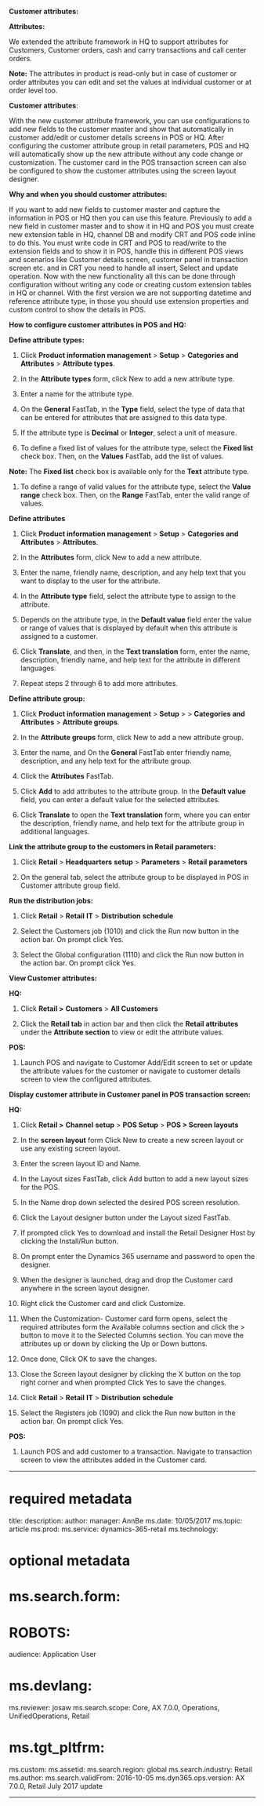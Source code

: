 **Customer attributes:**



**Attributes:**

We extended the attribute framework in HQ to support attributes for Customers, Customer orders, cash and carry transactions and call center orders.

**Note:** The attributes in product is read-only but in case of customer or order attributes you can edit and set the values at individual customer or at order level too.

**Customer attributes**:

With the new customer attribute framework, you can use configurations to add new fields to the customer master and show that automatically in customer add/edit or customer details screens in POS or HQ. After configuring the customer attribute group in retail parameters, POS and HQ will automatically show up the new attribute without any code change or customization. The customer card in the POS transaction screen can also be configured to show the customer attributes using the screen layout designer.

**Why and when you should customer attributes:**

If you want to add new fields to customer master and capture the information in POS or HQ then you can use this feature. Previously to add a new field in customer master and to show it in HQ and POS you must create new extension table in HQ, channel DB and modify CRT and POS code inline to do this. You must write code in CRT and POS to read/write to the extension fields and to show it in POS, handle this in different POS views and scenarios like Customer details screen, customer panel in transaction screen etc. and in CRT you need to handle all insert, Select and update operation. Now with the new functionality all this can be done through configuration without writing any code or creating custom extension tables in HQ or channel. With the first version we are not supporting datetime and reference attribute type, in those you should use extension properties and custom control to show the details in POS.

**How to configure customer attributes in POS and HQ:**

**Define attribute types:**

1.  Click **Product information management** &gt; **Setup** &gt; **Categories and** **Attributes** &gt; **Attribute types**.

2.  In the **Attribute types** form, click New to add a new attribute type.

3.  Enter a name for the attribute type.

4.  On the **General** FastTab, in the **Type** field, select the type of data that can be entered for attributes that are assigned to this data type.

5.  If the attribute type is **Decimal** or **Integer**, select a unit of measure.

6.  To define a fixed list of values for the attribute type, select the **Fixed list** check box. Then, on the **Values** FastTab, add the list of values.

 **Note:** The **Fixed list** check box is available only for the **Text** attribute type.

1.  To define a range of valid values for the attribute type, select the **Value range** check box. Then, on the **Range** FastTab, enter the valid range of values.

**Define attributes**

1.  Click **Product information management** &gt; **Setup** &gt; **Categories and** **Attributes** &gt; **Attributes**.

2.  In the **Attributes** form, click New to add a new attribute.

3.  Enter the name, friendly name, description, and any help text that you want to display to the user for the attribute.

4.  In the **Attribute type** field, select the attribute type to assign to the attribute.

5.  Depends on the attribute type, in the **Default value** field enter the value or range of values that is displayed by default when this attribute is assigned to a customer.

6.  Click **Translate**, and then, in the **Text translation** form, enter the name, description, friendly name, and help text for the attribute in different languages.

7.  Repeat steps 2 through 6 to add more attributes.

**Define attribute group:**

1.  Click **Product information management** &gt; **Setup** &gt; &gt; **Categories and** **Attributes** &gt; **Attribute groups**.

2.  In the **Attribute groups** form, click New to add a new attribute group.

3.  Enter the name, and On the **General** FastTab enter friendly name, description, and any help text for the attribute group.

4.  Click the **Attributes** FastTab.

5.  Click **Add** to add attributes to the attribute group. In the **Default value** field, you can enter a default value for the selected attributes.

6.  Click **Translate** to open the **Text translation** form, where you can enter the description, friendly name, and help text for the attribute group in additional languages.

**Link the attribute group to the customers in Retail parameters:**

1.  Click **Retail** &gt; **Headquarters** **setup** &gt; **Parameters** &gt; **Retail** **parameters**

2.  On the general tab, select the attribute group to be displayed in POS in Customer attribute group field.

**Run the distribution jobs:**

1.  Click **Retail** &gt; **Retail** **IT** &gt; **Distribution** **schedule**

2.  Select the Customers job (1010) and click the Run now button in the action bar. On prompt click Yes.

3.  Select the Global configuration (1110) and click the Run now button in the action bar. On prompt click Yes.

**View Customer attributes:**

**HQ:**

1.  Click **Retail &gt;** **Customers** &gt; **All Customers**

2.  Click the **Retail tab** in action bar and then click the **Retail attributes** under the **Attribute section** to view or edit the attribute values.

**POS:**

1.  Launch POS and navigate to Customer Add/Edit screen to set or update the attribute values for the customer or navigate to customer details screen to view the configured attributes.

**Display customer attribute in Customer panel in POS transaction screen:**

**HQ:**

1.  Click **Retail &gt;** **Channel** **setup** &gt; **POS Setup** &gt; **POS &gt; Screen layouts**

2.  In the **screen layout** form Click New to create a new screen layout or use any existing screen layout.

3.  Enter the screen layout ID and Name.

4.  In the Layout sizes FastTab, click Add button to add a new layout sizes for the POS.

5.  In the Name drop down selected the desired POS screen resolution.

6.  Click the Layout designer button under the Layout sized FastTab.

7.  If prompted click Yes to download and install the Retail Designer Host by clicking the Install/Run button.

8.  On prompt enter the Dynamics 365 username and password to open the designer.

9.  When the designer is launched, drag and drop the Customer card anywhere in the screen layout designer.

10. Right click the Customer card and click Customize.

11. When the Customization- Customer card form opens, select the required attributes form the Available columns section and click the &gt; button to move it to the Selected Columns section. You can move the attributes up or down by clicking the Up or Down buttons.

12. Once done, Click OK to save the changes.

13. Close the Screen layout designer by clicking the X button on the top right corner and when prompted Click Yes to save the changes.

14. Click **Retail** &gt; **Retail** **IT** &gt; **Distribution** **schedule**

15. Select the Registers job (1090) and click the Run now button in the action bar. On prompt click Yes.

**POS:**

1.  Launch POS and add customer to a transaction. Navigate to transaction screen to view the attributes added in the Customer card.


---
# required metadata

title: 
description: 
author: 
manager: AnnBe
ms.date: 10/05/2017
ms.topic: article
ms.prod: 
ms.service: dynamics-365-retail
ms.technology: 

# optional metadata

# ms.search.form: 
# ROBOTS: 
audience: Application User
# ms.devlang: 
ms.reviewer: josaw
ms.search.scope: Core, AX 7.0.0, Operations, UnifiedOperations, Retail
# ms.tgt_pltfrm: 
ms.custom: 
ms.assetid: 
ms.search.region: global
ms.search.industry: Retail
ms.author: 
ms.search.validFrom: 2016-10-05
ms.dyn365.ops.version: AX 7.0.0, Retail July 2017 update


---

# 
